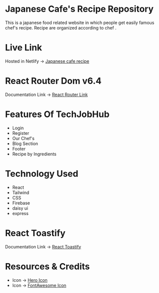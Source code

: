 # Japanese Cafe's Recipe Repository

This is a japanese food related website in which people get easily famous chef's recipe. Recipe are organized according to chef .

# Live Link

Hosted in Netlify -> [Japanese cafe recipe](https://japanesecaferecipe.netlify.app/)

# React Router Dom v6.4

Documentation Link -> [React Router Link](https://reactrouter.com/en/main/start/overview)

# Features Of TechJobHub

- Login
- Register
- Our Chef's
- Blog Section
- Footer
- Recipe by Ingredients

# Technology Used

- React
- Tailwind
- CSS
- Firebase
- daisy ui
- express

# React Toastify

Documentation Link -> [React Toastify](https://www.npmjs.com/package/react-toastify)

# Resources & Credits

- Icon -> [Hero Icon](https://heroicons.com/)
- Icon -> [FontAwesome Icon](https://fontawesome.com/)
